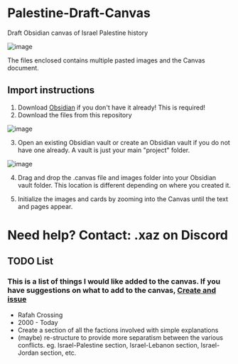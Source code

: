 # Palestine-Draft-Canvas
Draft Obsidian canvas of Israel Palestine history

![image](https://github.com/zack796/Palestine-Draft-Canvas/assets/11948473/9808db9d-480b-4f7b-b920-61f357d0f029)

The files enclosed contains multiple pasted images and the Canvas document.

## Import instructions

1. Download [Obsidian](https://obsidian.md/) if you don't have it already! This is required!
2. Download the files from this repository

![image](https://github.com/zack796/Palestine-Draft-Canvas/assets/11948473/dbb126c7-5f3e-461b-bd0a-b4849757dbac)

3. Open an existing Obsidian vault or create an Obsidian vault if you do not have one already. A vault is just your main "project" folder.

![image](https://github.com/zack796/Palestine-Draft-Canvas/assets/11948473/269a5671-358b-41c8-a1b2-ade208f69ec8)


4. Drag and drop the .canvas file and images folder into your Obsidian vault folder. This location is different depending on where you created it.

5. Initialize the images and cards by zooming into the Canvas until the text and pages appear.

# Need help? Contact: .xaz on Discord

## TODO List
### This is a list of things I would like added to the canvas. If you have suggestions on what to add to the canvas, [Create and issue](https://github.com/zack796/Palestine-Draft-Canvas/issues)

- Rafah Crossing
- 2000 - Today
- Create a section of all the factions involved with simple explanations
- (maybe) re-structure to provide more separatism between the various conflicts. eg. Israel-Palestine section, Israel-Lebanon section, Israel-Jordan section, etc.
